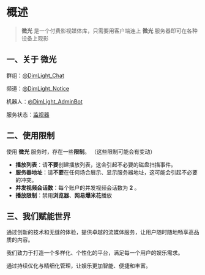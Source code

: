 # 概述

> **微光** 是一个付费影视媒体库，只需要用客户端连上 **微光** 服务器即可在各种设备上观影

## **一、关于 微光**

群组：[@DimLight_Chat](https://t.me/DimLight_Chat)

频道：[@DimLight_Notice](https://t.me/DimLight_Notice)

机器人：[@DimLight_AdminBot](https://t.me/DimLight_AdminBot)

服务状态：[监视器](https://status.dimlight.top/status/dimlight)

## **二、使用限制**

使用 **微光** 服务时，存在一些**限制**。 （这些限制可能会有变动）

- **播放列表**：请**不要**创建播放列表，这会引起不必要的磁盘扫描事件。
- **服务器地址**：请**不要**在任何场合展示、显示服务器地址，这可能会引起不必要的冲突。
- **并发视频会话数**：每个账户的并发视频会话数为 **2** 。
- **播放限制**：禁用**浏览器**、**网易爆米花**播放

## **三、我们赋能世界**

通过创新的技术和无缝的体验，提供卓越的流媒体服务，让用户随时随地畅享高品质的内容。

我们致力于打造一个多样化、个性化的平台，满足每一个用户的娱乐需求。

通过持续优化与精细化管理，让娱乐更加智能、便捷和丰富。